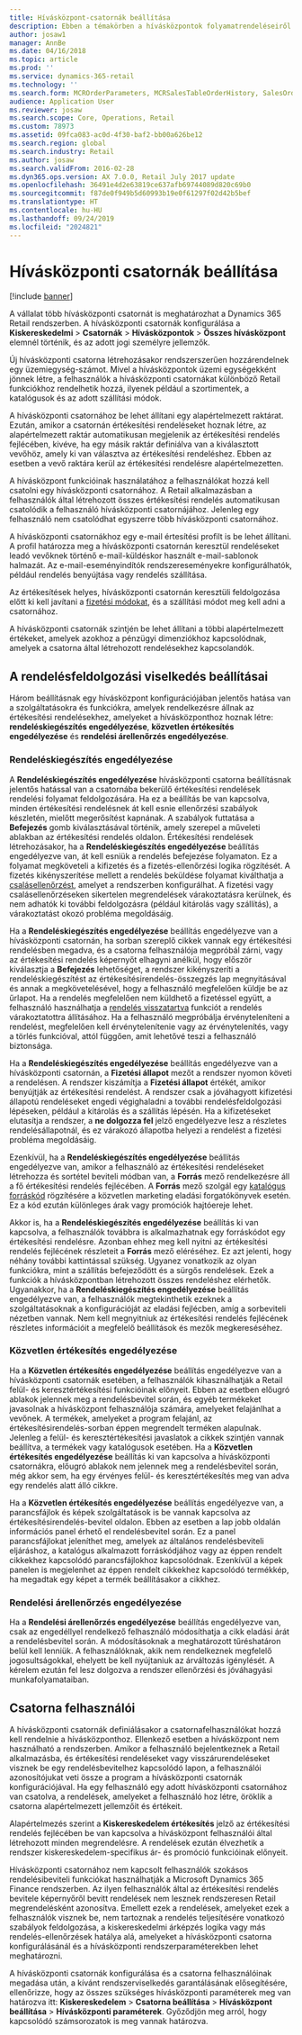 ```yaml
---
title: Hívásközpont-csatornák beállítása
description: Ebben a témakörben a hívásközpontok folyamatrendeléseiről tájékozódhat a Dynamics 365 Retail használatával.
author: josaw1
manager: AnnBe
ms.date: 04/16/2018
ms.topic: article
ms.prod: ''
ms.service: dynamics-365-retail
ms.technology: ''
ms.search.form: MCROrderParameters, MCRSalesTableOrderHistory, SalesOrderProcessingWorkspace
audience: Application User
ms.reviewer: josaw
ms.search.scope: Core, Operations, Retail
ms.custom: 78973
ms.assetid: 09fca083-ac0d-4f30-baf2-bb00a626be12
ms.search.region: global
ms.search.industry: Retail
ms.author: josaw
ms.search.validFrom: 2016-02-28
ms.dyn365.ops.version: AX 7.0.0, Retail July 2017 update
ms.openlocfilehash: 36491e4d2e63819ce637afb69744089d820c69b0
ms.sourcegitcommit: f87de0f949b5d60993b19e0f61297f02d42b5bef
ms.translationtype: HT
ms.contentlocale: hu-HU
ms.lasthandoff: 09/24/2019
ms.locfileid: "2024821"
---
```

# <a name="set-up-call-center-channels"></a>Hívásközponti csatornák beállítása

[!include [banner](includes/banner.md)]

A vállalat több hívásközponti csatornát is meghatározhat a Dynamics 365 Retail rendszerben. A hívásközponti csatornák konfigurálása a **Kiskereskedelmi** \> **Csatornák** \> **Hívásközpontok** \> **Összes hívásközpont** elemnél történik, és az adott jogi személyre jellemzők.

Új hívásközponti csatorna létrehozásakor rendszerszerűen hozzárendelnek egy üzemiegység-számot. Mivel a hívásközpontok üzemi egységekként jönnek létre, a felhasználók a hívásközponti csatornákat különböző Retail funkciókhoz rendelhetik hozzá, ilyenek például a szortimentek, a katalógusok és az adott szállítási módok.

A hívásközponti csatornához be lehet állítani egy alapértelmezett raktárat. Ezután, amikor a csatornán értékesítési rendeléseket hoznak létre, az alapértelmezett raktár automatikusan megjelenik az értékesítési rendelés fejlécében, kivéve, ha egy másik raktár definiálva van a kiválasztott vevőhöz, amely ki van választva az értékesítési rendeléshez. Ebben az esetben a vevő raktára kerül az értékesítési rendelésre alapértelmezetten.

A hívásközpont funkcióinak használatához a felhasználókat hozzá kell csatolni egy hívásközponti csatornához. A Retail alkalmazásban a felhasználók által létrehozott összes értékesítési rendelés automatikusan csatolódik a felhasználó hívásközponti csatornájához. Jelenleg egy felhasználó nem csatolódhat egyszerre több hívásközponti csatornához.

A hívásközponti csatornákhoz egy e-mail értesítési profilt is be lehet állítani. A profil határozza meg a hívásközponti csatornán keresztül rendeléseket leadó vevőknek történő e-mail-küldéskor használt e-mail-sablonok halmazát. Az e-mail-eseményindítók rendszereseményekre konfigurálhatók, például rendelés benyújtása vagy rendelés szállítása.

Az értékesítések helyes, hívásközponti csatornán keresztüli feldolgozása előtt ki kell javítani a [fizetési módokat](https://docs.microsoft.com/dynamics365/unified-operations/retail/work-with-payments), és a szállítási módot meg kell adni a csatornához.

A hívásközponti csatornák szintjén be lehet állítani a többi alapértelmezett értékeket, amelyek azokhoz a pénzügyi dimenziókhoz kapcsolódnak, amelyek a csatorna által létrehozott rendelésekhez kapcsolandók.

## <a name="options-for-order-processing-behavior"></a>A rendelésfeldolgozási viselkedés beállításai

Három beállításnak egy hívásközpont konfigurációjában jelentős hatása van a szolgáltatásokra és funkciókra, amelyek rendelkezésre állnak az értékesítési rendelésekhez, amelyeket a hívásközponthoz hoznak létre: **rendeléskiegészítés engedélyezése**, **közvetlen értékesítés engedélyezése** és **rendelési árellenőrzés engedélyezése**.

### <a name="enable-order-completion"></a>Rendeléskiegészítés engedélyezése

A **Rendeléskiegészítés engedélyezése** hívásközponti csatorna beállításnak jelentős hatással van a csatornába bekerülő értékesítési rendelések rendelési folyamat feldolgozására. Ha ez a beállítás be van kapcsolva, minden értékesítési rendelésnek át kell esnie ellenőrzési szabályok készletén, mielőtt megerősítést kapnának. A szabályok futtatása a **Befejezés** gomb kiválasztásával történik, amely szerepel a műveleti ablakban az értékesítési rendelés oldalon. Értékesítési rendelések létrehozásakor, ha a **Rendeléskiegészítés engedélyezése** beállítás engedélyezve van, át kell esniük a rendelés befejezése folyamaton. Ez a folyamat megköveteli a kifizetés és a fizetés-ellenőrzési logika rögzítését. A fizetés kikényszerítése mellett a rendelés beküldése folyamat kiválthatja a [csalásellenőrzést](https://docs.microsoft.com/dynamics365/unified-operations/retail/set-up-fraud-alerts), amelyet a rendszerben konfigurálhat. A fizetési vagy csalásellenőrzéseken sikertelen megrendelések várakoztatásra kerülnek, és nem adhatók ki további feldolgozásra (például kitárolás vagy szállítás), a várakoztatást okozó probléma megoldásáig.

Ha a **Rendeléskiegészítés engedélyezése** beállítás engedélyezve van a hívásközponti csatornán, ha sorban szereplő cikkek vannak egy értékesítési rendelésben megadva, és a csatorna felhasználója megpróbál zárni, vagy az értékesítési rendelés képernyőt elhagyni anélkül, hogy először kiválasztja a **Befejezés** lehetőséget, a rendszer kikényszeríti a rendeléskiegészítést az értékesítésirendelés-összegzés lap megnyitásával és annak a megkövetelésével, hogy a felhasználó megfelelően küldje be az űrlapot. Ha a rendelés megfelelően nem küldhető a fizetéssel együtt, a felhasználó használhatja a [rendelés visszatartva](https://docs.microsoft.com/dynamics365/unified-operations/retail/work-with-order-holds) funkciót a rendelés várakoztatottra állításához. Ha a felhasználó megpróbálja érvényteleníteni a rendelést, megfelelően kell érvénytelenítenie vagy az érvénytelenítés, vagy a törlés funkcióval, attól függően, amit lehetővé teszi a felhasználó biztonsága.

Ha a **Rendeléskiegészítés engedélyezése** beállítás engedélyezve van a hívásközponti csatornán, a **Fizetési állapot** mezőt a rendszer nyomon követi a rendelésen. A rendszer kiszámítja a **Fizetési állapot** értékét, amikor benyújtják az értékesítési rendelést. A rendszer csak a jóváhagyott kifizetési állapotú rendeléseket engedi végighaladni a további rendelésfeldolgozási lépéseken, például a kitárolás és a szállítás lépésén. Ha a kifizetéseket elutasítja a rendszer, a **ne dolgozza fel** jelző engedélyezve lesz a részletes rendelésállapotnál, és ez várakozó állapotba helyezi a rendelést a fizetési probléma megoldásáig.

Ezenkívül, ha a **Rendeléskiegészítés engedélyezése** beállítás engedélyezve van, amikor a felhasználó az értékesítési rendeléseket létrehozza és sortétel beviteli módban van, a **Forrás** mező rendelkezésre áll a fő értékesítési rendelés fejlécében. A **Forrás** mező szolgál egy [katalógus forráskód](https://docs.microsoft.com/dynamics365/unified-operations/retail/call-center-catalogs) rögzítésére a közvetlen marketing eladási forgatókönyvek esetén. Ez a kód ezután különleges árak vagy promóciók hajtóereje lehet.

Akkor is, ha a **Rendeléskiegészítés engedélyezése** beállítás ki van kapcsolva, a felhasználók továbbra is alkalmazhatnak egy forráskódot egy értékesítési rendelésre. Azonban ehhez meg kell nyitni az értékesítési rendelés fejlécének részleteit a **Forrás** mező eléréséhez. Ez azt jelenti, hogy néhány további kattintással szükség. Ugyanez vonatkozik az olyan funkciókra, mint a szállítás befejeződött és a sürgős rendelések. Ezek a funkciók a hívásközpontban létrehozott összes rendeléshez elérhetők. Ugyanakkor, ha a **Rendeléskiegészítés engedélyezése** beállítás engedélyezve van, a felhasználók megtekinthetik ezeknek a szolgáltatásoknak a konfigurációját az eladási fejlécben, amíg a sorbeviteli nézetben vannak. Nem kell megnyitniuk az értékesítési rendelés fejlécének részletes információit a megfelelő beállítások és mezők megkereséséhez.

### <a name="enable-direct-selling"></a>Közvetlen értékesítés engedélyezése

Ha a **Közvetlen értékesítés engedélyezése** beállítás engedélyezve van a hívásközponti csatornák esetében, a felhasználók kihasználhatják a Retail felül- és keresztértékesítési funkcióinak előnyeit. Ebben az esetben előugró ablakok jelennek meg a rendelésbevitel során, és egyéb termékeket javasolnak a hívásközpont felhasználója számára, amelyeket felajánlhat a vevőnek. A termékek, amelyeket a program felajánl, az értékesítésirendelés-sorban éppen megrendelt terméken alapulnak. Jelenleg a felül- és keresztértékesítési javaslatok a cikkek szintjén vannak beállítva, a termékek vagy katalógusok esetében. Ha a **Közvetlen értékesítés engedélyezése** beállítás ki van kapcsolva a hívásközponti csatornákra, előugró ablakok nem jelennek meg a rendelésbevitel során, még akkor sem, ha egy érvényes felül- és keresztértékesítés meg van adva egy rendelés alatt álló cikkre.

Ha a **Közvetlen értékesítés engedélyezése** beállítás engedélyezve van, a parancsfájlok és képek szolgáltatások is be vannak kapcsolva az értékesítésirendelés-bevitel oldalon. Ebben az esetben a lap jobb oldalán információs panel érhető el rendelésbevitel során. Ez a panel parancsfájlokat jeleníthet meg, amelyek az általános rendelésbeviteli eljáráshoz, a katalógus alkalmazott forráskódjához vagy az éppen rendelt cikkekhez kapcsolódó parancsfájlokhoz kapcsolódnak. Ezenkívül a képek panelen is megjelenhet az éppen rendelt cikkekhez kapcsolódó termékkép, ha megadtak egy képet a termék beállításakor a cikkhez.

### <a name="enable-order-price-control"></a>Rendelési árellenőrzés engedélyezése

Ha a **Rendelési árellenőrzés engedélyezése** beállítás engedélyezve van, csak az engedéllyel rendelkező felhasználó módosíthatja a cikk eladási árát a rendelésbevitel során. A módosításoknak a meghatározott tűréshatáron belül kell lenniük. A felhasználóknak, akik nem rendelkeznek megfelelő jogosultságokkal, ehelyett be kell nyújtaniuk az árváltozás igénylését. A kérelem ezután fel lesz dolgozva a rendszer ellenőrzési és jóváhagyási munkafolyamataiban.

## <a name="channel-users"></a>Csatorna felhasználói

A hívásközponti csatornák definiálásakor a csatornafelhasználókat hozzá kell rendelnie a hívásközponthoz. Ellenkező esetben a hívásközpont nem használható a rendszerben. Amikor a felhasználó bejelentkeznek a Retail alkalmazásba, és értékesítési rendeléseket vagy visszárurendeléseket visznek be egy rendelésbevitelhez kapcsolódó lapon, a felhasználói azonosítójukat veti össze a program a hívásközponti csatornák konfigurációjával. Ha egy felhasználó egy adott hívásközponti csatornához van csatolva, a rendelések, amelyeket a felhasználó hoz létre, öröklik a csatorna alapértelmezett jellemzőit és értékeit.

Alapértelmezés szerint a **Kiskereskedelem értékesítés** jelző az értékesítési rendelés fejlécében be van kapcsolva a hívásközpont felhasználói által létrehozott minden megrendelésre. A rendelések ezután élvezhetik a rendszer kiskereskedelem-specifikus ár- és promóció funkcióinak előnyeit.


Hívásközponti csatornához nem kapcsolt felhasználók szokásos rendelésibeviteli funkciókat használhatják a Microsoft Dynamics 365 Finance rendszerben. Az ilyen felhasználók által az értékesítési rendelés bevitele képernyőről bevitt rendelések nem lesznek rendszeresen Retail megrendelésként azonosítva. Emellett ezek a rendelések, amelyeket ezek a felhasználók visznek be, nem tartoznak a rendelés teljesítésére vonatkozó szabályok feldolgozása, a kiskereskedelmi árképzés logika vagy más rendelés-ellenőrzések hatálya alá, amelyeket a hívásközponti csatorna konfigurálásánál és a hívásközponti rendszerparaméterekben lehet meghatározni.


A hívásközponti csatornák konfigurálása és a csatorna felhasználóinak megadása után, a kívánt rendszerviselkedés garantálásának elősegítésére, ellenőrizze, hogy az összes szükséges hívásközponti paraméterek meg van határozva itt: **Kiskereskedelem** \> **Csatorna beállítása** \> **Hívásközpont beállítása** \> **Hívásközponti paraméterek**. Győződjön meg arról, hogy kapcsolódó számsorozatok is meg vannak határozva.
